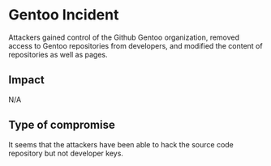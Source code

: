 # Gentoo Incident

Attackers gained control of the Github Gentoo organization, 
removed access to Gentoo repositories from developers, 
and modified the content of repositories as well as pages.


## Impact

N/A

## Type of compromise

It seems that the attackers have been able to hack 
the source code repository but not developer keys.
